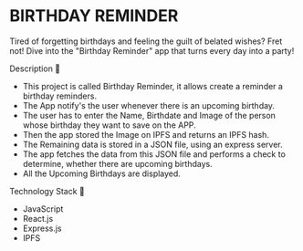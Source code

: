 # BIRTHDAY REMINDER

Tired of forgetting birthdays and feeling the guilt of belated wishes? Fret not! Dive into the "Birthday Reminder" app that turns every day into a party!

Description 📌
  - This project is called Birthday Reminder, it allows create a reminder a birthday reminders.
  - The App notify's the user whenever there is an upcoming birthday.
  - The user has to enter the Name, Birthdate and Image of the person whose birthday they want to save on the APP.
  - Then the app stored the Image on IPFS and returns an IPFS hash.
  - The Remaining data is stored in a JSON file, using an express server.
  - The app fetches the data from this JSON file and performs a check to determine, whether there are upcoming birthdays.
  - All the Upcoming Birthdays are displayed.

Technology Stack 📌
  - JavaScript
  - React.js
  - Express.js
  - IPFS
